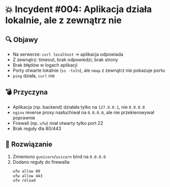 # 💥 Incydent #004: Aplikacja działa lokalnie, ale z zewnątrz nie

## 🔍 Objawy
- Na serwerze: `curl localhost` → aplikacja odpowiada
- Z zewnątrz: timeout, brak odpowiedzi, brak strony
- Brak błędów w logach aplikacji
- Porty otwarte lokalnie (`ss -tuln`), ale `nmap` z zewnątrz nie pokazuje portu
- `ping` działa, `curl` nie

## 💣 Przyczyna
- Aplikacja (np. backend) działała tylko na `127.0.0.1`, nie `0.0.0.0`
- `nginx` reverse proxy nasłuchiwał na `0.0.0.0`, ale nie przekierowywał poprawnie
- Firewall (np. `ufw`) miał otwarty tylko port 22
- Brak reguły dla 80/443

## 🔧 Rozwiązanie
1. Zmieniono `gunicorn`/`uvicorn` bind na `0.0.0.0`  
2. Dodano reguły do firewalla:
   ```bash
   ufw allow 80
   ufw allow 443
   ufw reload

